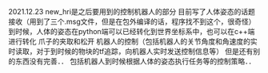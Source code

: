 2021.12.23
new_hri是之后要用到的控制机器人的部分
目前写了人体姿态的话题接收（用到了三个.msg文件，但是在包外编译的话，程序找不到这个，很奇怪）
       到时候，人体的姿态在python端可以已经转化到世界坐标系中，也可以在c++端进行转化
       爪子的夹取和松开
       机器人的控制（包括机器人的关节角度和角速度的实时读取，对于到时候的物块的tf追踪，向机器人实时发送控制信息等）
但是还有别的东西没有完善．．
包括机器人到时候根据人体的姿态执行任务等的控制策略．．
